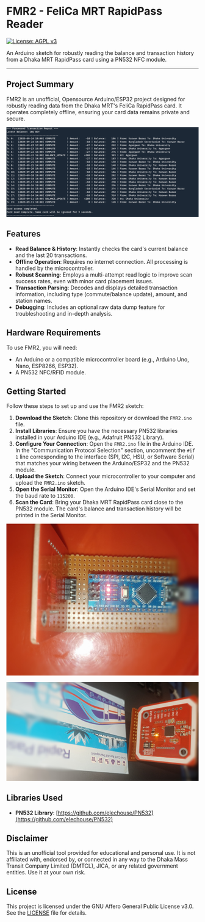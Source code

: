 # FMR2 - FeliCa MRT RapidPass Reader

[![License: AGPL v3](https://img.shields.io/badge/License-AGPLv3-blue.svg)](https://www.gnu.org/licenses/agpl-3.0)

An Arduino sketch for robustly reading the balance and transaction history from a Dhaka MRT RapidPass card using a PN532 NFC module.

---

## Project Summary

FMR2 is an unofficial, Opensource Arduino/ESP32 project designed for robustly reading data from the Dhaka MRT's FeliCa RapidPass card. It operates completely offline, ensuring your card data remains private and secure.

![001](https://raw.githubusercontent.com/nazdridoy/fmr2/main/Previews/pv1.png)

## Features

*   **Read Balance & History**: Instantly checks the card's current balance and the last 20 transactions.
*   **Offline Operation**: Requires no internet connection. All processing is handled by the microcontroller.
*   **Robust Scanning**: Employs a multi-attempt read logic to improve scan success rates, even with minor card placement issues.
*   **Transaction Parsing**: Decodes and displays detailed transaction information, including type (commute/balance update), amount, and station names.
*   **Debugging**: Includes an optional raw data dump feature for troubleshooting and in-depth analysis.

## Hardware Requirements

To use FMR2, you will need:

*   An Arduino or a compatible microcontroller board (e.g., Arduino Uno, Nano, ESP8266, ESP32).
*   A PN532 NFC/RFID module.

## Getting Started

Follow these steps to set up and use the FMR2 sketch:

1.  **Download the Sketch**: Clone this repository or download the `FMR2.ino` file.
2.  **Install Libraries**: Ensure you have the necessary PN532 libraries installed in your Arduino IDE (e.g., Adafruit PN532 Library).
3.  **Configure Your Connection**: Open the `FMR2.ino` file in the Arduino IDE. In the "Communication Protocol Selection" section, uncomment the `#if 1` line corresponding to the interface (SPI, I2C, HSU, or Software Serial) that matches your wiring between the Arduino/ESP32 and the PN532 module.
4.  **Upload the Sketch**: Connect your microcontroller to your computer and upload the `FMR2.ino` sketch.
5.  **Open the Serial Monitor**: Open the Arduino IDE's Serial Monitor and set the baud rate to `115200`.
6.  **Scan the Card**: Bring your Dhaka MRT RapidPass card close to the PN532 module. The card's balance and transaction history will be printed in the Serial Monitor.

![002](https://raw.githubusercontent.com/nazdridoy/fmr2/main/Previews/pv2.jpg)

![003](https://raw.githubusercontent.com/nazdridoy/fmr2/main/Previews/pv3.jpg)


## Libraries Used

*   **PN532 Library**: [https://github.com/elechouse/PN532](https://github.com/elechouse/PN532)


## Disclaimer

This is an unofficial tool provided for educational and personal use. It is not affiliated with, endorsed by, or connected in any way to the Dhaka Mass Transit Company Limited (DMTCL), JICA, or any related government entities. Use it at your own risk.


## License

This project is licensed under the GNU Affero General Public License v3.0. See the [LICENSE](LICENSE) file for details.
